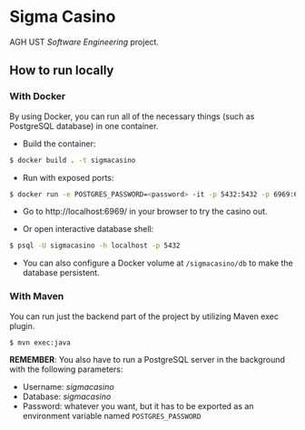 # Sigma Casino

AGH UST *Software Engineering* project.

## How to run locally

### With Docker
By using Docker, you can run all of the necessary things (such as PostgreSQL database) in one container.

- Build the container:
```sh
$ docker build . -t sigmacasino
```

- Run with exposed ports:
```sh
$ docker run -e POSTGRES_PASSWORD=<password> -it -p 5432:5432 -p 6969:6969 sigmacasino
```

- Go to http://localhost:6969/ in your browser to try the casino out.

- Or open interactive database shell:
```sh
$ psql -U sigmacasino -h localhost -p 5432
```

- You can also configure a Docker volume at `/sigmacasino/db` to make the database persistent.

### With Maven
You can run just the backend part of the project by utilizing Maven exec plugin.

```sh
$ mvn exec:java
```

**REMEMBER**: You also have to run a PostgreSQL server in the background with the following parameters:
- Username: *sigmacasino*
- Database: *sigmacasino*
- Password: whatever you want, but it has to be exported as an environment variable named `POSTGRES_PASSWORD`
